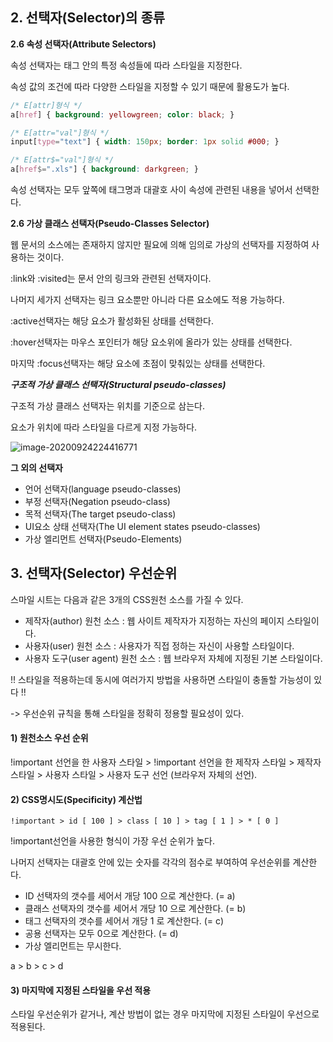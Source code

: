 ## 2. 선택자(Selector)의 종류

**2.6 속성 선택자(Attribute Selectors)**

속성 선택자는 태그 안의 특정 속성들에 따라 스타일을 지정한다.

속성 값의 조건에 따라 다양한 스타일을 지정할 수 있기 때문에 활용도가 높다.

```css
/* E[attr]형식 */
a[href] { background: yellowgreen; color: black; }

/* E[attr="val"]형식 */
input[type="text"] { width: 150px; border: 1px solid #000; }

/* E[attr$="val"]형식 */
a[href$=".xls"] { background: darkgreen; }
```

속성 선택자는 모두 앞쪽에 태그명과 대괄호 사이 속성에 관련된 내용을 넣어서 선택한다.



**2.6 가상 클래스 선택자(Pseudo-Classes Selector)**

웹 문서의 소스에는 존재하지 않지만 필요에 의해 임의로 가상의 선택자를 지정하여 사용하는 것이다.

:link와 :visited는 문서 안의 링크와 관련된 선택자이다.

나머지 세가지 선택자는 링크 요소뿐만 아니라 다른 요소에도 적용 가능하다. 

:active선택자는 해당 요소가 활성화된 상태를 선택한다. 

:hover선택자는 마우스 포인터가 해당 요소위에 올라가 있는 상태를 선택한다.

마지막 :focus선택자는 해당 요소에 초점이 맞춰있는 상태를 선택한다.



***구조적 가상 클래스 선택자(Structural pseudo-classes)***

구조적 가상 클래스 선택자는 위치를 기준으로 삼는다.

요소가 위치에 따라 스타일을 다르게 지정 가능하다.

![image-20200924224416771](C:\Users\user\AppData\Roaming\Typora\typora-user-images\image-20200924224416771.png)



**그 외의 선택자**

* 언어 선택자(language pseudo-classes)
* 부정 선택자(Negation pseudo-class)
* 목적 선택자(The target pseudo-class)
* UI요소 상태 선택자(The UI element states pseudo-classes)
* 가상 엘리먼트 선택자(Pseudo-Elements)



## 3. 선택자(Selector) 우선순위

스마일 시트는 다음과 같은 3개의 CSS원천 소스를 가질 수 있다.

- 제작자(author) 원천 소스 : 웹 사이트 제작자가 지정하는 자신의 페이지 스타일이다.
- 사용자(user) 원천 소스 : 사용자가 직접 정하는 자신이 사용할 스타일이다.
- 사용자 도구(user agent) 원천 소스 : 웹 브라우저 자체에 지정된 기본 스타일이다.

!! 스타일을 적용하는데 동시에 여러가지 방법을 사용하면 스타일이 충돌할 가능성이 있다 !!

-> 우선순위 규칙을 통해 스타일을 정확히 정용할 필요성이 있다.



#### 1) 원천소스 우선 순위

!important 선언을 한 사용자 스타일 > !important 선언을 한 제작자 스타일 > 제작자 스타일 > 사용자 스타일 > 사용자 도구 선언 (브라우저 자체의 선언).



#### 2) CSS명시도(Specificity) 계산법

```csss
!important > id [ 100 ] > class [ 10 ] > tag [ 1 ] > * [ 0 ]
```

!important선언을 사용한 형식이 가장 우선 순위가 높다.

나머지 선택자는 대괄호 안에 있는 숫자를 각각의 점수로 부여하여 우선순위를 계산한다.

- ID 선택자의 갯수를 세어서 개당 100 으로 계산한다. (= a)
- 클래스 선택자의 갯수를 세어서 개당 10 으로 계산한다. (= b)
- 태그 선택자의 갯수를 세어서 개당 1 로 계산한다. (= c)
- 공용 선택자는 모두 0으로 계산한다. (= d)
- 가상 엘리먼트는 무시한다.

a > b > c > d



#### 3) 마지막에 지정된 스타일을 우선 적용

스타일 우선순위가 같거나, 계산 방법이 없는 경우 마지막에 지정된 스타일이 우선으로 적용된다.